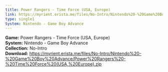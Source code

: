 ```yaml
---
title: Power Rangers - Time Force (USA, Europe)
link: https://myrient.erista.me/files/No-Intro/Nintendo%20-%20Game%20Boy%20Advance/Power%20Rangers%20-%20Time%20Force%20(USA,%20Europe).zip
type: single1
System: Nintendo - Game Boy Advance
---
```

<b>Game:</b> Power Rangers - Time Force (USA, Europe)<br>
<b>System:</b> Nintendo - Game Boy Advance<br>
<b>Collection:</b> No-Intro<br>
<b>Download:</b> https://myrient.erista.me/files/No-Intro/Nintendo%20-%20Game%20Boy%20Advance/Power%20Rangers%20-%20Time%20Force%20(USA,%20Europe).zip